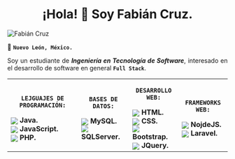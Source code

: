<div align= "center">
<h1>¡Hola! 👋 Soy Fabián Cruz.</h1>
</div>

![Fabián Cruz](http://fabiancruz.x10.mx/static/readme-perfil/banner.png)

📍 <code><strong>Nuevo León, México.</strong></code>

<div align= "justify">
Soy un estudiante de <strong><i>Ingeniería en Tecnología de Software</i></strong>, interesado en el desarrollo de software en general <code><strong>Full Stack</strong></code>.
<br>
</div>

<div  align=center>
<table >
<tr>
<td td vlign="top">
<p align=center><code><strong>LEJGUAJES DE PROGRAMACIÓN:</strong></code></p>
<div>
<img src="http://fabiancruz.x10.mx/static/readme-perfil/icons/java.png" style="vertical-align: middle;"><strong> Java.</strong>
</div>
<div>
<img src="http://fabiancruz.x10.mx/static/readme-perfil/icons/JS.png" style="vertical-align: middle;"><strong> JavaScript.</strong>
</div>
<div>
<img src="http://fabiancruz.x10.mx/static/readme-perfil/icons/PHP.png" style="vertical-align: middle;"><strong> PHP.</strong>
</div>
</td>

<td td vlign="top">
<p align=center><code><strong>BASES DE DATOS:</strong></code></p>
<div>
<img src="http://fabiancruz.x10.mx/static/readme-perfil/icons/mysql.png" style="vertical-align: middle;"><strong> MySQL.</strong>
</div>
<div>
<img src="http://fabiancruz.x10.mx/static/readme-perfil/icons/sqlserver.png" style="vertical-align: middle;"><strong> SQLServer.</strong>
</div>
</td>
<td td vlign="top">
<p align=center><code><strong>DESARROLLO WEB:</strong></code></p>
<div>
<img src="http://fabiancruz.x10.mx/static/readme-perfil/icons/java.png" style="vertical-align: middle;"><strong> HTML.</strong>
</div>
<div>
<img src="http://fabiancruz.x10.mx/static/readme-perfil/icons/css.png" style="vertical-align: middle;"><strong> CSS.</strong>
</div>
<div>
<img src="http://fabiancruz.x10.mx/static/readme-perfil/icons/bootstrap.png" style="vertical-align: middle;"><strong> Bootstrap.</strong>
</div>
<div>
<img src="http://fabiancruz.x10.mx/static/readme-perfil/icons/jquery.png" style="vertical-align: middle;"><strong> JQuery.</strong>
</div>
</td>

<td td vlign="top">
<p align=center><code><strong>FRAMEWORKS WEB:</strong></code></p>
<div>
<img src="http://fabiancruz.x10.mx/static/readme-perfil/icons/nodejs.png" style="vertical-align: middle;"><strong> NojdeJS.</strong>
</div>
<div>
<img src="http://fabiancruz.x10.mx/static/readme-perfil/icons/laravel.png" style="vertical-align: middle;"><strong> Laravel.</strong>
</div>
</td>

</tr>
</table>
</div>

<!-- ![Vistas del perfil](https://gpvc.arturio.dev/fabiancruz-0) -->

<!--
**FabianCruz-0/FabianCruz-0** is a ✨ _special_ ✨ repository because its `README.md` (this file) appears on your GitHub profile.

Here are some ideas to get you started:

- 🔭 I’m currently working on ...
- 🌱 I’m currently learning ...
- 👯 I’m looking to collaborate on ...
- 🤔 I’m looking for help with ...
- 💬 Ask me about ...
- 📫 How to reach me: ...
- 😄 Pronouns: ...
- ⚡ Fun fact: ...
--!>
